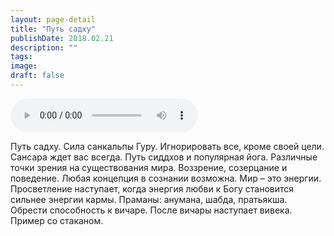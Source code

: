 ```yaml
---
layout: page-detail
title: "Путь садху"
publishDate: 2018.02.21
description: ""
tags:
image:
draft: false
---
```


<audio title="2018.02.21 - Путь садху.mp3" src="/upload/iblock/6ba/6ba6e039f6fca9822679757a60be221c.mp3" controls=""></audio>

 Путь садху. Сила санкальпы Гуру. Игнорировать все, кроме своей цели. Сансара ждет вас всегда. Путь сиддхов и популярная йога. Различные точки зрения на существования мира. Воззрение, созерцание и поведение. Любая концепция в сознании возможна. Мир – это энергии. Просветление наступает, когда энергия любви к Богу становится сильнее энергии кармы. Праманы: анумана, шабда, пратьякша. Обрести способность к вичаре. После вичары наступает вивека. Пример со стаканом. 

  
